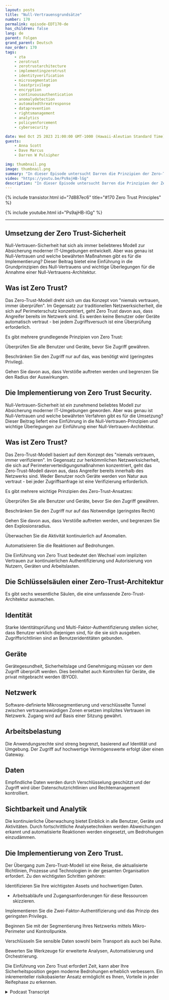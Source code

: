 ```yaml
---
layout: posts
title: "Null-Vertrauensgrundsätze"
number: 170
permalink: episode-EDT170-de
has_children: false
lang: de
parent: Folgen
grand_parent: Deutsch
nav_order: 170
tags:
    - zta
    - zerotrust
    - zerotrustarchitecture
    - implementingzerotrust
    - identityverification
    - microsegmentation
    - leastprivilege
    - encryption
    - continuousauthentication
    - anomalydetection
    - automatedthreatresponse
    - dataprevention
    - rightsmanagement
    - analytics
    - policyenforcement
    - cybersecurity

date: Wed Oct 25 2023 21:00:00 GMT-1000 (Hawaii-Aleutian Standard Time)
guests:
    - Anna Scott
    - Dave Marcus
    - Darren W Pulsipher

img: thumbnail.png
image: thumbnail.png
summary: "In dieser Episode untersucht Darren die Prinzipien der Zero-Trust-Architektur mit dem speziellen Gast David Marcus, Senior Security Architect, und der wiederkehrenden Gast Dr. Anna Scott."
video: "https://youtu.be/Ps9ajHB-lGg"
description: "In dieser Episode untersucht Darren die Prinzipien der Zero-Trust-Architektur mit dem speziellen Gast David Marcus, Senior Security Architect, und der wiederkehrenden Gast Dr. Anna Scott."
---
```


<div>
{% include transistor.html id="7d887ec6" title="#170 Zero Trust Principles" %}

{% include youtube.html id="Ps9ajHB-lGg" %}
</div>

---

## Umsetzung der Zero Trust-Sicherheit

Null-Vertrauen-Sicherheit hat sich als immer beliebteres Modell zur Absicherung moderner IT-Umgebungen entwickelt. Aber was genau ist Null-Vertrauen und welche bewährten Maßnahmen gibt es für die Implementierung? Dieser Beitrag bietet eine Einführung in die Grundprinzipien des Null-Vertrauens und wichtige Überlegungen für die Annahme einer Null-Vertrauens-Architektur.

## Was ist Zero Trust?

Das Zero-Trust-Modell dreht sich um das Konzept von "niemals vertrauen, immer überprüfen". Im Gegensatz zur traditionellen Netzwerksicherheit, die sich auf Perimeterschutz konzentriert, geht Zero Trust davon aus, dass Angreifer bereits im Netzwerk sind. Es werden keine Benutzer oder Geräte automatisch vertraut - bei jedem Zugriffsversuch ist eine Überprüfung erforderlich.

Es gibt mehrere grundlegende Prinzipien von Zero Trust:

Überprüfen Sie alle Benutzer und Geräte, bevor Sie Zugriff gewähren.

Beschränken Sie den Zugriff nur auf das, was benötigt wird (geringstes Privileg).

Gehen Sie davon aus, dass Verstöße auftreten werden und begrenzen Sie den Radius der Auswirkungen.

## Die Implementierung von Zero Trust Security.

Null-Vertrauen-Sicherheit ist ein zunehmend beliebtes Modell zur Absicherung moderner IT-Umgebungen geworden. Aber was genau ist Null-Vertrauen und welche bewährten Verfahren gibt es für die Umsetzung? Dieser Beitrag liefert eine Einführung in die Null-Vertrauen-Prinzipien und wichtige Überlegungen zur Einführung einer Null-Vertrauen-Architektur.

## Was ist Zero Trust?

Das Zero-Trust-Modell basiert auf dem Konzept des "niemals vertrauen, immer verifizieren". Im Gegensatz zur herkömmlichen Netzwerksicherheit, die sich auf Perimeterverteidigungsmaßnahmen konzentriert, geht das Zero-Trust-Modell davon aus, dass Angreifer bereits innerhalb des Netzwerks sind. Weder Benutzer noch Geräte werden von Natur aus vertraut - bei jeder Zugriffsanfrage ist eine Verifizierung erforderlich.

Es gibt mehrere wichtige Prinzipien des Zero-Trust-Ansatzes:

Überprüfen Sie alle Benutzer und Geräte, bevor Sie den Zugriff gewähren.

Beschränken Sie den Zugriff nur auf das Notwendige (geringstes Recht)

Gehen Sie davon aus, dass Verstöße auftreten werden, und begrenzen Sie den Explosionsradius.

Überwachen Sie die Aktivität kontinuierlich auf Anomalien.

Automatisieren Sie die Reaktionen auf Bedrohungen.

Die Einführung von Zero Trust bedeutet den Wechsel vom impliziten Vertrauen zur kontinuierlichen Authentifizierung und Autorisierung von Nutzern, Geräten und Arbeitslasten.

## Die Schlüsselsäulen einer Zero-Trust-Architektur

Es gibt sechs wesentliche Säulen, die eine umfassende Zero-Trust-Architektur ausmachen.

## Identität

Starke Identitätsprüfung und Multi-Faktor-Authentifizierung stellen sicher, dass Benutzer wirklich diejenigen sind, für die sie sich ausgeben. Zugriffsrichtlinien sind an Benutzeridentitäten gebunden.

## Geräte

Gerätegesundheit, Sicherheitslage und Genehmigung müssen vor dem Zugriff überprüft werden. Dies beinhaltet auch Kontrollen für Geräte, die privat mitgebracht werden (BYOD).

## Netzwerk

Software-definierte Mikrosegmentierung und verschlüsselte Tunnel zwischen vertrauenswürdigen Zonen ersetzen implizites Vertrauen im Netzwerk. Zugang wird auf Basis einer Sitzung gewährt.

## Arbeitsbelastung

Die Anwendungsrechte sind streng begrenzt, basierend auf Identität und Umgebung. Der Zugriff auf hochwertige Vermögenswerte erfolgt über einen Gateway.

## Daten

Empfindliche Daten werden durch Verschlüsselung geschützt und der Zugriff wird über Datenschutzrichtlinien und Rechtemanagement kontrolliert.

## Sichtbarkeit und Analytik

Die kontinuierliche Überwachung bietet Einblick in alle Benutzer, Geräte und Aktivitäten. Durch fortschrittliche Analysetechniken werden Abweichungen erkannt und automatisierte Reaktionen werden eingesetzt, um Bedrohungen einzudämmen.

## Die Implementierung von Zero Trust.

Der Übergang zum Zero-Trust-Modell ist eine Reise, die aktualisierte Richtlinien, Prozesse und Technologien in der gesamten Organisation erfordert. Zu den wichtigsten Schritten gehören:

Identifizieren Sie Ihre wichtigsten Assets und hochwertigen Daten.

* Arbeitsabläufe und Zugangsanforderungen für diese Ressourcen skizzieren.

Implementieren Sie die Zwei-Faktor-Authentifizierung und das Prinzip des geringsten Privilegs.

Beginnen Sie mit der Segmentierung Ihres Netzwerks mittels Mikro-Perimeter und Kontrollpunkte.

Verschlüsseln Sie sensible Daten sowohl beim Transport als auch bei Ruhe.

Bewerten Sie Werkzeuge für erweiterte Analysen, Automatisierung und Orchestrierung.

Die Einführung von Zero Trust erfordert Zeit, kann aber Ihre Sicherheitsposition gegen moderne Bedrohungen erheblich verbessern. Ein inkrementeller risikobasierter Ansatz ermöglicht es Ihnen, Vorteile in jeder Reifephase zu erkennen.



<details>
<summary> Podcast Transcript </summary>

<p></p>

</details>
